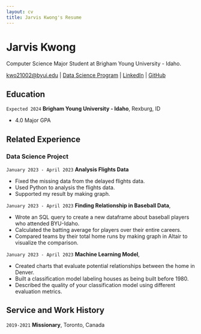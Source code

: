 ```yaml
---
layout: cv
title: Jarvis Kwong's Resume
---
```


# Jarvis Kwong

Computer Science Major Student at Brigham Young University - Idaho.

<div id="webaddress">
<a href="kwo21002@byui.edu">kwo21002@byui.edu</a>
| <a href="https://byuidatascience.github.io/development.html">Data Science Program</a>
| <a href="www.linkedin.com/in/jarviskwong1">LinkedIn</a>
| <a href="https://github.com/JarvisK032">GitHub</a>
</div>

<!-- https://www.monique.tech/the-art-of-markdown -->

## Education

`Expected 2024`
**Brigham Young University - Idaho**, Rexburg, ID

- 4.0 Major GPA

## Related Experience

### Data Science Project

`January 2023 - April 2023`
**Analysis Flights Data**

- Fixed the missing data from the delayed flights data.
- Used Python to analysis the flights data.
- Supported my result by making graph.

`January 2023 - April 2023`
**Finding Relationship in Baseball Data**,

- Wrote an SQL query to create a new dataframe about baseball players who attended BYU-Idaho.
- Calculated the batting average for players over their entire careers.
- Compared teams by their total home runs by making graph in Altair to visualize the comparison.

`January 2023 - April 2023`
**Machine Learning Model**,

- Created charts that evaluate potential relationships between the home in Denver.
- Built a classification model labeling houses as being built before 1980.
- Described the quality of your classification model using different evaluation metrics.

## Service and Work History

`2019-2021`
**Missionary**, Toronto, Canada

<!-- ### Footer

Last updated: May 2013 -->
